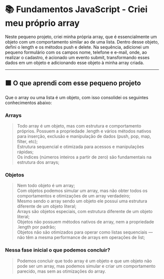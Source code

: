 # 📚 Fundamentos JavaScript - Criei meu próprio array

Neste pequeno projeto, criei minha própria array, que é essencialmente um objeto com um comportamento similar ao de uma lista. Dentro desse objeto, defini o length e os métodos push e delete. Na sequência, adicionei um pequeno formulário com os campos nome, telefone e e-mail, onde, ao realizar o cadastro, é acionado um evento submit, transformando esses dados em um objeto e adicionando esse objeto à minha array criada.

---
## 🟩 O que aprendi com esse pequeno projeto
Que o array ou uma lista é um objeto, com isso consolidei os seguintes conhecimentos abaixo:
### Arrays
> Todo array é um objeto, mas com estrutura e comportamento próprios.
> Possuem a propriedade .length e vários métodos nativos para inserção, exclusão e manipulação de dados (push, pop, map, filter, etc); <br>
> Estrutura sequencial e otimizada para acessos e manipulações rápidas;<br>
> Os índices (números inteiros a partir de zero) são fundamentais na estrutura dos arrays;<br>

### Objetos
> Nem todo objeto é um array;<br>
> Com objetos podemos simular um array, mas não obter todos os comportamentos e otimizações de um array verdadeiro;<br>
> Mesmo sendo o array sendo um objeto ele possui uma estrutura diferente de um objeto literal;<br>
> Arrays são objetos especiais, com estrutura diferente de um objeto literal;<br>
> Objetos não possuem métodos nativos de array, nem a propriedade .length por padrão;<br>
> Objetos não são otimizados para operar como listas sequenciais — não têm a mesma performance de arrays em operações de list;<br>

### Nessa fase inicial o que podemos concluir?
> Podemos concluir que todo array é um objeto e que um objeto não pode ser um array, mas podemos simular e criar um comportamento parecido, mas sem as otimizações do array.
